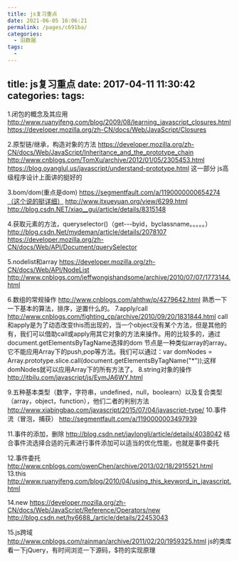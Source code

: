 ```yaml
---
title: js复习重点
date: 2021-06-05 16:06:21
permalink: /pages/c691ba/
categories:
  - 旧数据
tags:
  - 
---
```

title: js复习重点
date: 2017-04-11 11:30:42
categories:
tags:
---


1.闭包的概念及其应用
http://www.ruanyifeng.com/blog/2009/08/learning_javascript_closures.html
https://developer.mozilla.org/zh-CN/docs/Web/JavaScript/Closures
 <!--more-->
2.原型链/继承，构造对象的方法
https://developer.mozilla.org/zh-CN/docs/Web/JavaScript/Inheritance_and_the_prototype_chain
http://www.cnblogs.com/TomXu/archive/2012/01/05/2305453.html
https://blog.oyanglul.us/javascript/understand-prototype.html
这一部分 js高级程序设计上面讲的挺好的
 
3.bom/dom(重点是dom)
https://segmentfault.com/a/1190000000654274（这个说的挺详细）
http://www.itxueyuan.org/view/6299.html
http://blog.csdn.NET/xiao__gui/article/details/8315148
 
4.获取元素的方法，queryselector()（get---byid，byclassname。。。。。）
http://blog.csdn.Net/mydeman/article/details/2078107
https://developer.mozilla.org/zh-CN/docs/Web/API/Document/querySelector
 
5.nodelist和array
https://developer.mozilla.org/zh-CN/docs/Web/API/NodeList
http://www.cnblogs.com/jeffwongishandsome/archive/2010/07/07/1773144.html
 
6.数组的常规操作
http://www.cnblogs.com/ahthw/p/4279642.html
熟悉一下一下基本的算法，排序，逆置什么的。
7.apply/call
http://www.cnblogs.com/fighting_cp/archive/2010/09/20/1831844.html
call和apply是为了动态改变this而出现的，当一个object没有某个方法，但是其他的有，我们可以借助call或apply用其它对象的方法来操作。用的比较多的，通过document.getElementsByTagName选择的dom 节点是一种类似array的array。它不能应用Array下的push,pop等方法。我们可以通过：var domNodes =  Array.prototype.slice.call(document.getElementsByTagName("*"));这样domNodes就可以应用Array下的所有方法了。
8.string对象的操作
http://itbilu.com/javascript/js/EymJA6WY.html
 
9.五种基本类型（数字，字符串，undefined，null，boolearn）以及复合类型（array，object，function），他们二者的判别方法
http://www.xiabingbao.com/javascript/2015/07/04/javascript-type/
10.事件流（冒泡，捕获）
http://segmentfault.com/a/1190000003497939
 
11.事件的添加，删除
http://blog.csdn.net/jaylongli/article/details/4038042
结合事件流选择合适的元素进行事件添加可以适当的优化性能，也就是事件委托
 
12.事件委托
http://www.cnblogs.com/owenChen/archive/2013/02/18/2915521.html
13.this
http://www.ruanyifeng.com/blog/2010/04/using_this_keyword_in_javascript.html
 
14.new
https://developer.mozilla.org/zh-CN/docs/Web/JavaScript/Reference/Operators/new
http://blog.csdn.net/hy6688_/article/details/22453043
 
15.js跨域
http://www.cnblogs.com/rainman/archive/2011/02/20/1959325.html
js的类库看一下jQuery，有时间浏览一下源码，$符的实现原理